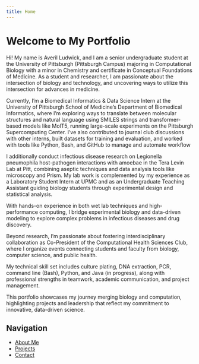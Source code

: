 ```yaml
---
title: Home
---
```


# Welcome to My Portfolio

Hi! My name is Averil Ludwick, and I am a senior undergraduate student at the University of Pittsburgh (Pittsburgh Campus) majoring in Computational Biology with a minor in Chemistry and certificate in Conceptual Foundations of Medicine. As a student and researcher, I am passionate about the intersection of biology and technology, and uncovering ways to utilize this intersection for advances in medicine. 

Currently, I’m a Biomedical Informatics & Data Science Intern at the University of Pittsburgh School of Medicine’s Department of Biomedical Informatics, where I’m exploring ways to translate between molecular structures and natural language using SMILES strings and transformer-based models like MolT5, running large-scale experiments on the Pittsburgh Supercomputing Center. I’ve also contributed to journal club discussions with other interns, built datasets for training and evaluation, and worked with tools like Python, Bash, and GitHub to manage and automate workflow

I additionally conduct infectious disease research on Legionella pneumophila host-pathogen interactions with amoebae in the Tera Levin Lab at Pitt, combining aseptic techniques and data analysis tools like microscopy and Prism. My lab work is complemented by my experience as a Laboratory Student Intern at UPMC and as an Undergraduate Teaching Assistant guiding biology students through experimental design and statistical analysis.

With hands-on experience in both wet lab techniques and high-performance computing, I bridge experimental biology and data-driven modeling to explore complex problems in infectious diseases and drug discovery.

Beyond research, I’m passionate about fostering interdisciplinary collaboration as Co-President of the Computational Health Sciences Club, where I organize events connecting students and faculty from biology, computer science, and public health.

My technical skill set includes culture plating, DNA extraction, PCR, command line (Bash), Python, and Java (in progress), along with professional strengths in teamwork, academic communication, and project management.

This portfolio showcases my journey merging biology and computation, highlighting projects and leadership that reflect my commitment to innovative, data-driven science.




## Navigation

- [About Me](about.md)
- [Projects](projects.md)
- [Contact](contact.md)


